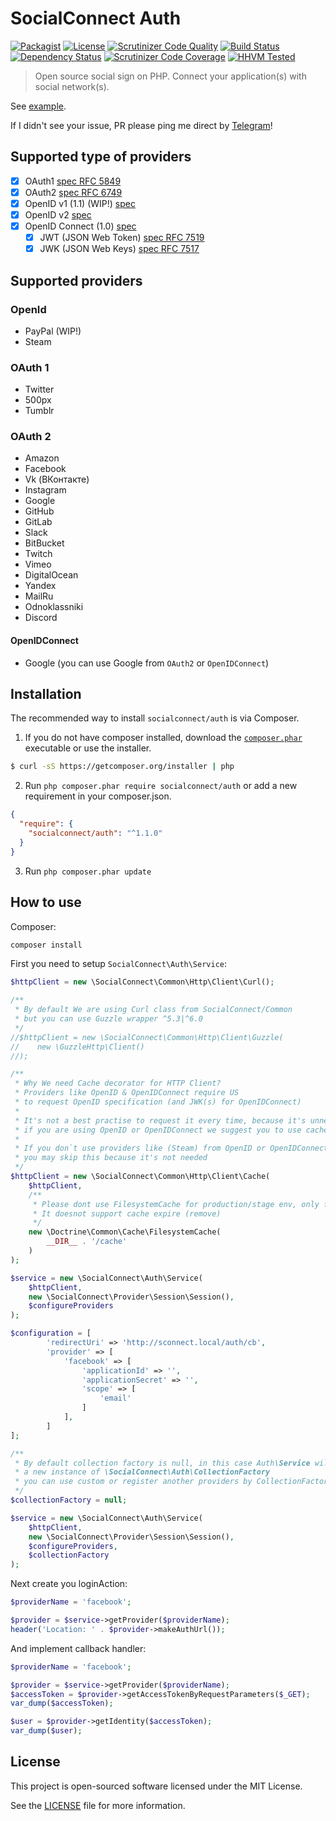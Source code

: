 SocialConnect Auth
==================

[![Packagist](https://img.shields.io/packagist/v/socialconnect/auth.svg?style=flat-square)](https://github.com/socialConnect/auth)
[![License](http://img.shields.io/packagist/l/SocialConnect/auth.svg?style=flat-square)](https://packagist.org/packages/socialconnect/auth)
[![Scrutinizer Code Quality](http://img.shields.io/scrutinizer/g/socialconnect/auth/master.svg?style=flat-square)](https://scrutinizer-ci.com/g/SocialConnect/auth/?branch=master)
[![Build Status](http://img.shields.io/travis/SocialConnect/auth.svg?style=flat-square)](https://travis-ci.org/SocialConnect/auth)
[![Dependency Status](https://www.versioneye.com/user/projects/54d7935c2bc7901e48000014/badge.svg?style=flat)](https://www.versioneye.com/user/projects/54d7935c2bc7901e48000014)
[![Scrutinizer Code Coverage](https://img.shields.io/scrutinizer/coverage/g/socialconnect/auth/master.svg?style=flat-square)](https://scrutinizer-ci.com/g/SocialConnect/auth/?branch=master)
[![HHVM Tested](http://hhvm.h4cc.de/badge/socialconnect/auth.svg?style=flat-square)](https://travis-ci.org/SocialConnect/auth)

> Open source social sign on PHP. Connect your application(s) with social network(s).

See [example](./example).

If I didn't see your issue, PR please ping me direct by [Telegram](https://telegram.me/ovrweb)!

## Supported type of providers

- [x] OAuth1 [spec RFC 5849](https://tools.ietf.org/html/rfc5849)
- [x] OAuth2 [spec RFC 6749](https://tools.ietf.org/html/rfc6749)
- [X] OpenID v1 (1.1) (WIP!) [spec](https://openid.net/specs/openid-authentication-1_1.html)
- [X] OpenID v2 [spec](http://openid.net/specs/openid-authentication-2_0.html)
- [X] OpenID Connect (1.0) [spec](http://openid.net/specs/openid-connect-core-1_0.html#OpenID.Discovery)
    - [X] JWT (JSON Web Token) [spec RFC 7519](https://tools.ietf.org/html/rfc7519)
    - [X] JWK (JSON Web Keys) [spec RFC 7517](https://tools.ietf.org/html/rfc7517)

## Supported providers

### OpenId

* PayPal (WIP!)
* Steam

### OAuth 1

* Twitter
* 500px
* Tumblr

### OAuth 2

* Amazon
* Facebook
* Vk (ВКонтакте)
* Instagram
* Google
* GitHub
* GitLab
* Slack
* BitBucket
* Twitch
* Vimeo
* DigitalOcean
* Yandex
* MailRu
* Odnoklassniki
* Discord

#### OpenIDConnect

* Google (you can use Google from `OAuth2` or `OpenIDConnect`)

## Installation

The recommended way to install `socialconnect/auth` is via Composer.

1. If you do not have composer installed, download the [`composer.phar`](https://getcomposer.org/composer.phar) executable or use the installer.

``` sh
$ curl -sS https://getcomposer.org/installer | php
```

2. Run `php composer.phar require socialconnect/auth` or add a new requirement in your composer.json.

``` json
{
  "require": {
    "socialconnect/auth": "^1.1.0"
  }
}
```

3. Run `php composer.phar update`

## How to use

Composer:

```sh
composer install 
```

First you need to setup `SocialConnect\Auth\Service`:

```php
$httpClient = new \SocialConnect\Common\Http\Client\Curl();

/**
 * By default We are using Curl class from SocialConnect/Common
 * but you can use Guzzle wrapper ^5.3|^6.0
 */
//$httpClient = new \SocialConnect\Common\Http\Client\Guzzle(
//    new \GuzzleHttp\Client()
//);

/**
 * Why We need Cache decorator for HTTP Client?
 * Providers like OpenID & OpenIDConnect require US
 * to request OpenID specification (and JWK(s) for OpenIDConnect)
 *
 * It's not a best practise to request it every time, because it's unneeded round trip to the server
 * if you are using OpenID or OpenIDConnect we suggest you to use cache
 *
 * If you don`t use providers like (Steam) from OpenID or OpenIDConnect
 * you may skip this because it's not needed
 */
$httpClient = new \SocialConnect\Common\Http\Client\Cache(
    $httpClient,
    /**
     * Please dont use FilesystemCache for production/stage env, only for local testing!
     * It doesnot support cache expire (remove)
     */
    new \Doctrine\Common\Cache\FilesystemCache(
        __DIR__ . '/cache'
    )
);

$service = new \SocialConnect\Auth\Service(
    $httpClient,
    new \SocialConnect\Provider\Session\Session(),
    $configureProviders
);

$configuration = [
        'redirectUri' => 'http://sconnect.local/auth/cb',
        'provider' => [
            'facebook' => [
                'applicationId' => '',
                'applicationSecret' => '',
                'scope' => [
                    'email'
                ]
            ],
        ]
];

/**
 * By default collection factory is null, in this case Auth\Service will create 
 * a new instance of \SocialConnect\Auth\CollectionFactory
 * you can use custom or register another providers by CollectionFactory instance
 */
$collectionFactory = null;

$service = new \SocialConnect\Auth\Service(
    $httpClient,
    new \SocialConnect\Provider\Session\Session(),
    $configureProviders,
    $collectionFactory
);
```

Next create you loginAction:

```php
$providerName = 'facebook';

$provider = $service->getProvider($providerName);
header('Location: ' . $provider->makeAuthUrl());
```

And implement callback handler:

```php
$providerName = 'facebook';

$provider = $service->getProvider($providerName);
$accessToken = $provider->getAccessTokenByRequestParameters($_GET);
var_dump($accessToken);

$user = $provider->getIdentity($accessToken);
var_dump($user);
```

License
-------

This project is open-sourced software licensed under the MIT License.

See the [LICENSE](LICENSE) file for more information.
